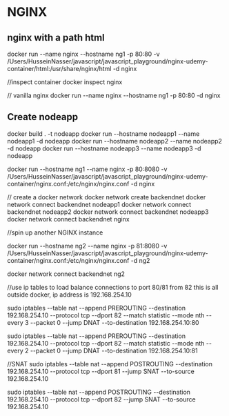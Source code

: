
# NGINX

## nginx with a path html 
docker run --name nginx --hostname ng1 -p 80:80 -v /Users/HusseinNasser/javascript/javascript_playground/nginx-udemy-container/html:/usr/share/nginx/html -d nginx

//inspect container 
docker inspect nginx

// vanilla nginx 
docker run --name nginx --hostname ng1 -p 80:80 -d nginx

## Create  nodeapp 
docker build . -t nodeapp
docker run --hostname nodeapp1 --name nodeapp1 -d nodeapp
docker run --hostname nodeapp2 --name nodeapp2 -d nodeapp
docker run --hostname nodeapp3 --name nodeapp3 -d nodeapp

docker run --hostname ng1 --name nginx -p 80:8080 -v /Users/HusseinNasser/javascript/javascript_playground/nginx-udemy-container/nginx.conf:/etc/nginx/nginx.conf -d nginx

// create a docker network
docker network create backendnet
docker network connect backendnet nodeapp1
docker network connect backendnet nodeapp2
docker network connect backendnet nodeapp3
docker network connect backendnet nginx


//spin up another NGINX instance

docker run --hostname ng2 --name nginx -p 81:8080 -v /Users/HusseinNasser/javascript/javascript_playground/nginx-udemy-container/nginx.conf:/etc/nginx/nginx.conf -d ng2

docker network connect backendnet ng2

//use ip tables to load balance connections to port 80/81 from 82 this is all outside docker, ip address is 192.168.254.10 

sudo iptables --table nat --append PREROUTING --destination 192.168.254.10 --protocol tcp --dport 82 --match statistic --mode nth --every 3 --packet 0 --jump DNAT --to-destination 192.168.254.10:80

sudo iptables --table nat --append PREROUTING --destination 192.168.254.10 --protocol tcp --dport 82 --match statistic --mode nth --every 2 --packet 0 --jump DNAT --to-destination 192.168.254.10:81



//SNAT
sudo iptables --table nat --append POSTROUTING --destination 192.168.254.10 --protocol tcp --dport 81 --jump SNAT --to-source 192.168.254.10

sudo iptables --table nat --append POSTROUTING --destination 192.168.254.10 --protocol tcp --dport 82 --jump SNAT --to-source 192.168.254.10


